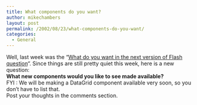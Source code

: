 ```yaml
---
title: What components do you want?
author: mikechambers
layout: post
permalink: /2002/08/23/what-components-do-you-want/
categories:
  - General
---
```



Well, last week was the &#8220;[What do you want in the next version of Flash question][1]&#8220;. Since things are still pretty quiet this week, here is a new question:  
**What new components would you like to see made available?**  
FYI : We will be making a DataGrid component available very soon, so you don&#8217;t have to list that.  
Post your thoughts in the comments section.

 [1]: http://radio.weblogs.com/0106797/2002/08/11.html#a240